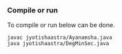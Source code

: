 

### Compile or run
To compile or run below can be done.

```
javac jyotishaastra/Ayanamsha.java
java jyotishaastra/DegMinSec.java
```

